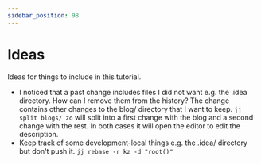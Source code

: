 ```yaml
---
sidebar_position: 98
---
```

# Ideas

Ideas for things to include in this tutorial.

* I noticed that a past change includes files I did not want e.g. the .idea
  directory. How can I remove them from the history? The change contains other
  changes to the blog/ directory that I want to keep.
  `jj split blogs/ zo` will split into a first change with the blog and a second
  change with the rest. In both cases it will open the editor to edit the
  description.
* Keep track of some development-local things e.g. the .idea/ directory but
  don't push it. `jj rebase -r kz -d "root()"`
